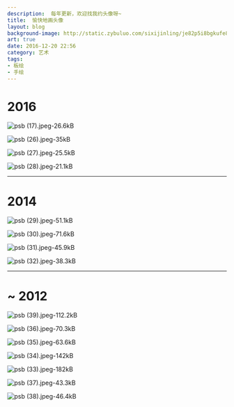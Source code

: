 ```yaml
---
description:  每年更新，欢迎找我约头像呀~
title:  愉快地画头像
layout: blog
background-image: http://static.zybuluo.com/sixijinling/je82p5i8bgkufe88dxd2kiv9/psb%20%2817%29.jpeg
art: true
date: 2016-12-20 22:56
category: 艺术
tags:
- 板绘
- 手绘
---
```


# 2016

![psb (17).jpeg-26.6kB][1]

![psb (26).jpeg-35kB][2]

![psb (27).jpeg-25.5kB][3]

![psb (28).jpeg-21.1kB][4]

---
# 2014

![psb (29).jpeg-51.1kB][5]

![psb (30).jpeg-71.6kB][6]

![psb (31).jpeg-45.9kB][7]

![psb (32).jpeg-38.3kB][8]

---

# ~ 2012

![psb (39).jpeg-112.2kB][9]

![psb (36).jpeg-70.3kB][10]

![psb (35).jpeg-63.6kB][11]

![psb (34).jpeg-142kB][12]

![psb (33).jpeg-182kB][13]

![psb (37).jpeg-43.3kB][14]

![psb (38).jpeg-46.4kB][15]


  [1]: http://static.zybuluo.com/sixijinling/je82p5i8bgkufe88dxd2kiv9/psb%20%2817%29.jpeg
  [2]: http://static.zybuluo.com/sixijinling/fwwtrsiwmlj3f9cdhvb6sly1/psb%20%2826%29.jpeg
  [3]: http://static.zybuluo.com/sixijinling/fu62254vhnotu503c6cw3whx/psb%20%2827%29.jpeg
  [4]: http://static.zybuluo.com/sixijinling/xpaafrms282gur99qf3c2tmi/psb%20%2828%29.jpeg
  [5]: http://static.zybuluo.com/sixijinling/orza9ejtwqqvkz6y2gha8tmv/psb%20%2829%29.jpeg
  [6]: http://static.zybuluo.com/sixijinling/v8aapoqoh9e8pctskuwguu59/psb%20%2830%29.jpeg
  [7]: http://static.zybuluo.com/sixijinling/002h0dgfm8uaj0chz48r3x4f/psb%20%2831%29.jpeg
  [8]: http://static.zybuluo.com/sixijinling/b3olw87hgmupfbdjg70hlgph/psb%20%2832%29.jpeg
  [9]: http://static.zybuluo.com/sixijinling/pgz4z70enlaymb8iardrn8mm/psb%20%2839%29.jpeg
  [10]: http://static.zybuluo.com/sixijinling/hei0paa6h1cek29w7tfhh8gd/psb%20%2836%29.jpeg
  [11]: http://static.zybuluo.com/sixijinling/rf1cb624edgbzlauit1kmyp4/psb%20%2835%29.jpeg
  [12]: http://static.zybuluo.com/sixijinling/tsfwk0yyod3t181qe3ovgwmq/psb%20%2834%29.jpeg
  [13]: http://static.zybuluo.com/sixijinling/u49n9o0hpu8r7j92vmr8bdoa/psb%20%2833%29.jpeg
  [14]: http://static.zybuluo.com/sixijinling/qxkvme0jjmdhb7ba6esg1oe8/psb%20%2837%29.jpeg
  [15]: http://static.zybuluo.com/sixijinling/x4ivpq5xiq8mb7gnl8bb7vo6/psb%20%2838%29.jpeg
